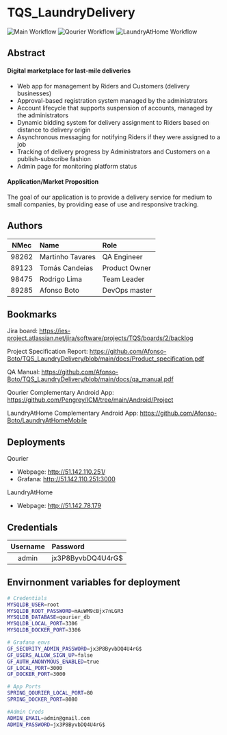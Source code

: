 # TQS_LaundryDelivery

![Main Workflow](https://github.com/Afonso-Boto/TQS_LaundryDelivery/actions/workflows/main-check.yml/badge.svg)
![Qourier Workflow](https://github.com/Afonso-Boto/TQS_LaundryDelivery/actions/workflows/qourier.yml/badge.svg)
![LaundryAtHome Workflow](https://github.com/Afonso-Boto/TQS_LaundryDelivery/actions/workflows/laundryathome.yml/badge.svg)

## Abstract

#### Digital marketplace for last-mile deliveries
* Web app for management by Riders and Customers (delivery businesses)
* Approval-based registration system managed by the administrators
* Account lifecycle that supports suspension of accounts, managed by the administrators
* Dynamic bidding system for delivery assignment to Riders based on distance to delivery origin
* Asynchronous messaging for notifying Riders if they were assigned to a job
* Tracking of delivery progress by Administrators and Customers on a publish-subscribe fashion
* Admin page for monitoring platform status


#### Application/Market Proposition

The goal of our application is to provide a delivery service for medium to small companies, by providing ease of use and responsive tracking.


## Authors
| NMec | Name | Role |
|:-:|:--|:--|
| 98262 | Martinho Tavares | QA Engineer |
| 89123 | Tomás Candeias | Product Owner |
| 98475 | Rodrigo Lima | Team Leader |
| 89285 | Afonso Boto | DevOps master |

## Bookmarks

Jira board: https://ies-project.atlassian.net/jira/software/projects/TQS/boards/2/backlog

Project Specification Report: https://github.com/Afonso-Boto/TQS_LaundryDelivery/blob/main/docs/Product_specification.pdf

QA Manual: https://github.com/Afonso-Boto/TQS_LaundryDelivery/blob/main/docs/qa_manual.pdf

Qourier Complementary Android App: https://github.com/Pengrey/ICM/tree/main/Android/Project

LaundryAtHome Complementary Android App: https://github.com/Afonso-Boto/LaundryAtHomeMobile

## Deployments
Qourier
  - Webpage: http://51.142.110.251/
  - Grafana: http://51.142.110.251:3000

LaundryAtHome
  - Webpage: http://51.142.78.179

## Credentials

| Username | Password |
|:-:|:--|
| admin | jx3P8ByvbDQ4U4rG$ |

## Envirnonment variables for deployment
```bash
# Credentials
MYSQLDB_USER=root
MYSQLDB_ROOT_PASSWORD=mAuWM9cBjx7nLGR3
MYSQLDB_DATABASE=qourier_db
MYSQLDB_LOCAL_PORT=3306
MYSQLDB_DOCKER_PORT=3306

# Grafana envs
GF_SECURITY_ADMIN_PASSWORD=jx3P8ByvbDQ4U4rG$
GF_USERS_ALLOW_SIGN_UP=false
GF_AUTH_ANONYMOUS_ENABLED=true
GF_LOCAL_PORT=3000
GF_DOCKER_PORT=3000

# App Ports
SPRING_QOURIER_LOCAL_PORT=80
SPRING_DOCKER_PORT=8080

#Admin Creds
ADMIN_EMAIL=admin@gmail.com
ADMIN_PASSWORD=jx3P8ByvbDQ4U4rG$
```
